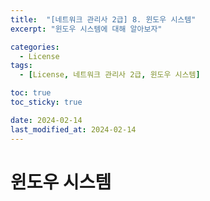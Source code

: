 ```yaml
---
title:  "[네트워크 관리사 2급] 8. 윈도우 시스템"
excerpt: "윈도우 시스템에 대해 알아보자"

categories:
  - License
tags:
  - [License, 네트워크 관리사 2급, 윈도우 시스템]

toc: true
toc_sticky: true

date: 2024-02-14
last_modified_at: 2024-02-14
---
```


# 윈도우 시스템